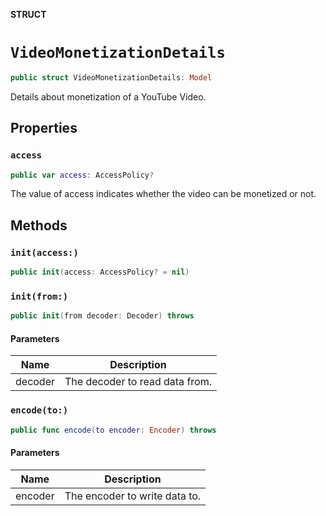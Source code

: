 **STRUCT**

# `VideoMonetizationDetails`

```swift
public struct VideoMonetizationDetails: Model
```

Details about monetization of a YouTube Video.

## Properties
### `access`

```swift
public var access: AccessPolicy?
```

The value of access indicates whether the video can be monetized or not.

## Methods
### `init(access:)`

```swift
public init(access: AccessPolicy? = nil)
```

### `init(from:)`

```swift
public init(from decoder: Decoder) throws
```

#### Parameters

| Name | Description |
| ---- | ----------- |
| decoder | The decoder to read data from. |

### `encode(to:)`

```swift
public func encode(to encoder: Encoder) throws
```

#### Parameters

| Name | Description |
| ---- | ----------- |
| encoder | The encoder to write data to. |